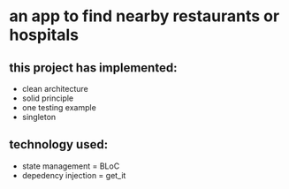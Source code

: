 # an app to find nearby restaurants or hospitals

## this project has implemented:
- clean architecture
- solid principle
- one testing example
- singleton

## technology used:
- state management = BLoC
- depedency injection = get_it
